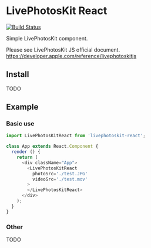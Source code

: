 # LivePhotosKit React
[![Build Status](https://travis-ci.org/henteko/livephotoskit-react.svg?branch=master)](https://travis-ci.org/henteko/livephotoskit-react)

Simple LivePhotosKit component.

Please see LivePhotosKit JS official document.  
https://developer.apple.com/reference/livephotoskitjs

## Install

TODO

## Example

### Basic use

```js
import LivePhotosKitReact from 'livephotoskit-react';

class App extends React.Component {
  render () {
    return (
      <div className="App">
        <LivePhotosKitReact
          photoSrc='./test.JPG'
          videoSrc='./test.mov'
        >
        </LivePhotosKitReact>
      </div>
    );
  }
}
```

 ### Other
 
 TODO
